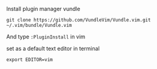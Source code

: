 Install plugin manager vundle

`git clone https://github.com/VundleVim/Vundle.vim.git ~/.vim/bundle/Vundle.vim`

And type `:PluginInstall` in vim

set as a default text editor in terminal

`export EDITOR=vim`
